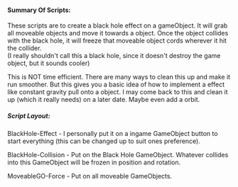 #### Summary Of Scripts:

These scripts are to create a black hole effect on a gameObject. It will grab all moveable objects and move it towards a object.
Once the object collides with the black hole, it will freeze that moveable object cords wherever it hit the collider.  
(I really shouldn't call this a black hole, since it doesn't destroy the game object, but it sounds cooler)

This is NOT time efficient. There are many ways to clean this up and make it run smoother. But this gives you a basic idea of how to implement a effect like constant gravity pull onto a object. I may come back to this and clean it up (which it really needs) on a later date. Maybe even add a orbit.

##### Script Layout:

BlackHole-Effect - I personally put it on a ingame GameObject button to start everything (this can be changed up to suit ones preference).

BlackHole-Collision - Put on the Black Hole GameObject. Whatever collides into this GameObject will be frozen in position and rotation.

MoveableGO-Force - Put on all moveable GameObjects.
